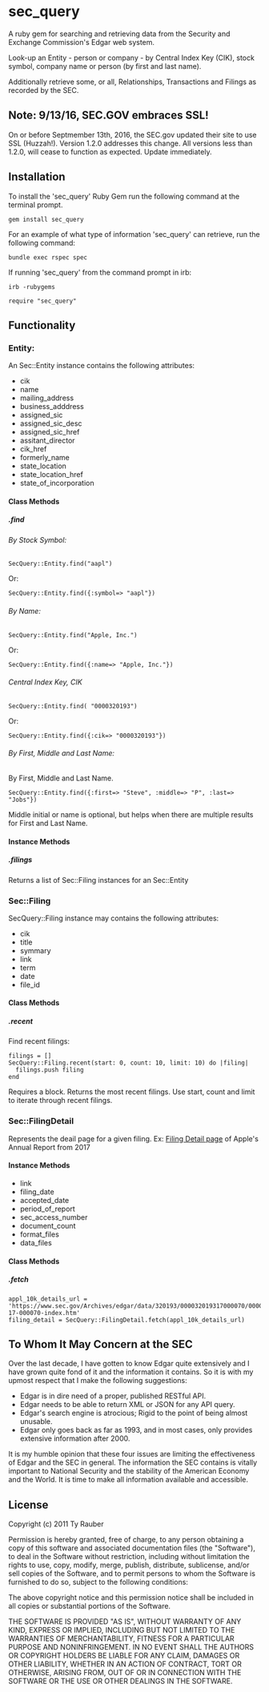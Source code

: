 # sec_query

A ruby gem for searching and retrieving data from the Security and Exchange Commission's Edgar web system.

Look-up an Entity - person or company - by Central Index Key (CIK), stock symbol, company name or person (by first and last name).

Additionally retrieve some, or all, Relationships, Transactions and Filings as recorded by the SEC.

## Note: 9/13/16, SEC.GOV embraces SSL!

On or before Septmember 13th, 2016, the SEC.gov updated their site to use SSL (Huzzah!). Version 1.2.0 addresses this change. All versions less than 1.2.0, will cease to function as expected. Update immediately.

## Installation

To install the 'sec_query' Ruby Gem run the following command at the terminal prompt.

`gem install sec_query`

For an example of what type of information 'sec_query' can retrieve, run the following command:

`bundle exec rspec spec`

If running 'sec_query' from the command prompt in irb:

`irb -rubygems`

`require "sec_query"`

## Functionality

### Entity:

An Sec::Entity instance contains the following attributes:

* cik
* name
* mailing_address
* business_adddress
* assigned_sic
* assigned_sic_desc
* assigned_sic_href
* assitant_director
* cik_href
* formerly_name
* state_location
* state_location_href
* state_of_incorporation

#### Class Methods

##### .find 

###### By Stock Symbol:

`SecQuery::Entity.find("aapl")`

Or:

`SecQuery::Entity.find({:symbol=> "aapl"})`

###### By Name:

`SecQuery::Entity.find("Apple, Inc.")`

Or:

`SecQuery::Entity.find({:name=> "Apple, Inc."})`

######  Central Index Key, CIK

`SecQuery::Entity.find( "0000320193")`

Or: 

`SecQuery::Entity.find({:cik=> "0000320193"})`

###### By First, Middle and Last Name:

By First, Middle and Last Name.

`SecQuery::Entity.find({:first=> "Steve", :middle=> "P", :last=> "Jobs"})`

Middle initial or name is optional, but helps when there are multiple results for First and Last Name.

#### Instance Methods

##### .filings

Returns a list of Sec::Filing instances for an Sec::Entity

### Sec::Filing

SecQuery::Filing instance may contains the following attributes:

* cik
* title
* symmary
* link
* term
* date
* file_id

#### Class Methods

##### .recent

Find recent filings:

```
filings = []
SecQuery::Filing.recent(start: 0, count: 10, limit: 10) do |filing|
  filings.push filing
end
```

Requires a block. Returns the most recent filings. Use start, count and limit to iterate through recent filings.

### Sec::FilingDetail
Represents the deail page for a given filing. 
Ex: [Filing Detail page](https://www.sec.gov/Archives/edgar/data/320193/000032019317000070/0000320193-17-000070-index.htm) of Apple's Annual Report from 2017

#### Instance Methods
* link
* filing_date
* accepted_date
* period_of_report
* sec_access_number
* document_count
* format_files
* data_files

#### Class Methods
##### .fetch
```
appl_10k_details_url = 'https://www.sec.gov/Archives/edgar/data/320193/000032019317000070/0000320193-17-000070-index.htm'
filing_detail = SecQuery::FilingDetail.fetch(appl_10k_details_url)
```

## To Whom It May Concern at the SEC

Over the last decade, I have gotten to know Edgar quite extensively and I have grown quite fond of it and the information it contains. So it is with my upmost respect that I make the following suggestions:

* Edgar is in dire need of a proper, published RESTful API.
* Edgar needs to be able to return XML or JSON  for any API query.
* Edgar's search engine is atrocious; Rigid to the point of being almost unusable.
* Edgar only goes back as far as 1993, and in most cases, only provides extensive information after 2000.

It is my humble opinion that these four issues are limiting the effectiveness of Edgar and the SEC in general.  The information the SEC contains is vitally important to National Security and the stability of the American Economy and the World.  It is time to  make all information available and accessible.

## License

Copyright (c) 2011 Ty Rauber

Permission is hereby granted, free of charge, to any person obtaining a copy of this software and associated documentation files (the "Software"), to deal in the Software without restriction, including without limitation the rights to use, copy, modify, merge, publish, distribute, sublicense, and/or sell copies of the Software, and to permit persons to whom the Software is furnished to do so, subject to the following conditions:

The above copyright notice and this permission notice shall be included in all copies or substantial portions of the Software.

THE SOFTWARE IS PROVIDED "AS IS", WITHOUT WARRANTY OF ANY KIND, EXPRESS OR IMPLIED, INCLUDING BUT NOT LIMITED TO THE WARRANTIES OF MERCHANTABILITY, FITNESS FOR A PARTICULAR PURPOSE AND NONINFRINGEMENT. IN NO EVENT SHALL THE AUTHORS OR COPYRIGHT HOLDERS BE LIABLE FOR ANY CLAIM, DAMAGES OR OTHER LIABILITY, WHETHER IN AN ACTION OF CONTRACT, TORT OR OTHERWISE, ARISING FROM, OUT OF OR IN CONNECTION WITH THE SOFTWARE OR THE USE OR OTHER DEALINGS IN THE SOFTWARE.
